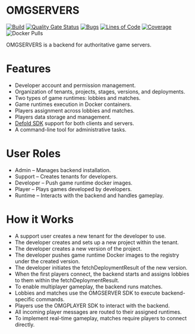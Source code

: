 # OMGSERVERS

[![Build](https://github.com/OMGSERVERS/omgservers/actions/workflows/build.yml/badge.svg)](https://github.com/OMGSERVERS/omgservers/actions/workflows/build.yml)
[![Quality Gate Status](https://sonarcloud.io/api/project_badges/measure?project=OMGSERVERS_omgservers&metric=alert_status)](https://sonarcloud.io/summary/new_code?id=OMGSERVERS_omgservers)
[![Bugs](https://sonarcloud.io/api/project_badges/measure?project=OMGSERVERS_omgservers&metric=bugs)](https://sonarcloud.io/summary/new_code?id=OMGSERVERS_omgservers)
[![Lines of Code](https://sonarcloud.io/api/project_badges/measure?project=OMGSERVERS_omgservers&metric=ncloc)](https://sonarcloud.io/summary/new_code?id=OMGSERVERS_omgservers)
[![Coverage](https://sonarcloud.io/api/project_badges/measure?project=OMGSERVERS_omgservers&metric=coverage)](https://sonarcloud.io/summary/overall?id=OMGSERVERS_omgservers)
![Docker Pulls](https://img.shields.io/docker/pulls/omgservers/service)

OMGSERVERS is a backend for authoritative game servers.

# Features

- Developer account and permission management.
- Organization of tenants, projects, stages, versions, and deployments.
- Two types of game runtimes: lobbies and matches.
- Game runtimes execution in Docker containers.
- Players assignment across lobbies and matches.
- Players data storage and management.
- [Defold SDK](https://github.com/OMGSERVERS/omgdefold) support for both clients and servers.
- A command-line tool for administrative tasks.

# User Roles

- Admin – Manages backend installation.
- Support – Creates tenants for developers.
- Developer – Push game runtime docker images.
- Player – Plays games developed by developers.
- Runtime – Interacts with the backend and handles gameplay.

# How it Works

- A support user creates a new tenant for the developer to use.
- The developer creates and sets up a new project within the tenant.
- The developer creates a new version of the project.
- The developer pushes game runtime Docker images to the registry under the created version.
- The developer initiates the fetchDeploymentResult of the new version.
- When the first players connect, the backend starts and assigns lobbies to them within the fetchDeploymentResult.
- To enable multiplayer gameplay, the backend runs matches.
- Lobbies and matches use the OMGSERVER SDK to execute backend-specific commands.
- Players use the OMGPLAYER SDK to interact with the backend.
- All incoming player messages are routed to their assigned runtimes.
- To implement real-time gameplay, matches require players to connect directly.
